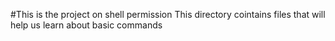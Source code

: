#This is the project on shell permission
This directory cointains files that will help us learn about basic commands
